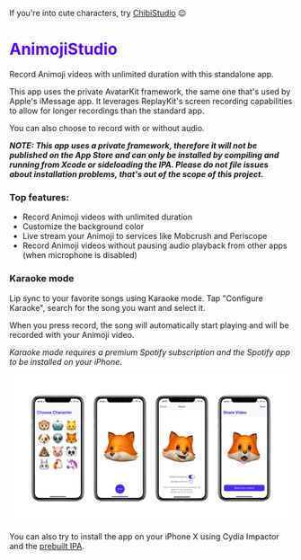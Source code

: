 If you're into cute characters, try [ChibiStudio](https://getchibistudio.com) 😉

<h1 style="color:#5501FF">AnimojiStudio</h1>
Record Animoji videos with unlimited duration with this standalone app.

This app uses the private AvatarKit framework, the same one that's used by Apple's iMessage app. It leverages ReplayKit's screen recording capabilities to allow for longer recordings than the standard app.

You can also choose to record with or without audio.

***NOTE: This app uses a private framework, therefore it will not be published on the App Store and can only be installed by compiling and running from Xcode or sideloading the IPA. Please do not file issues about installation problems, that's out of the scope of this project.***

### Top features:
- Record Animoji videos with unlimited duration
- Customize the background color
- Live stream your Animoji to services like Mobcrush and Periscope
- Record Animoji videos without pausing audio playback from other apps (when microphone is disabled)

### Karaoke mode

Lip sync to your favorite songs using Karaoke mode. Tap "Configure Karaoke", search for the song you want and select it.

When you press record, the song will automatically start playing and will be recorded with your Animoji video.

*Karaoke mode requires a premium Spotify subscription and the Spotify app to be installed on your iPhone.*

![screens](./screenshots/AnimojiStudio_Screens.png)

You can also try to install the app on your iPhone X using Cydia Impactor and the [prebuilt IPA](https://github.com/insidegui/AnimojiStudio/releases/latest).
